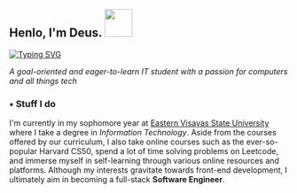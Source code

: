 ## **Henlo, I'm Deus.** <img src="https://media.giphy.com/media/YRMb6dd7zprS00JdGZ/giphy.gif" width="50"></h2>

[![Typing SVG](https://readme-typing-svg.demolab.com?font=Share+Tech+Mono&size=22&duration=4000&pause=1500&color=20FF86&width=435&lines=I+write+code;I+build+computers;But+most+of+all+.+.+.;I+miss+you+%3Ac)](https://git.io/typing-svg)


  *A goal-oriented and eager-to-learn IT student with a passion for computers and all things tech*


### • Stuff I do 

I'm currently in my sophomore year at <a href="https://www.facebook.com/myEVSU?mibextid=ZbWKwL"> Eastern Visayas State University </a> where I take a degree in *Information Technology*. Aside from the courses offered by our curriculum, I also take online courses such as the ever-so-popular Harvard CS50, spend a lot of time solving problems on Leetcode, and immerse myself in self-learning through various online resources and platforms. Although my interests gravitate towards front-end development, I ultimately aim in becoming a full-stack **Software Engineer**. 
 
